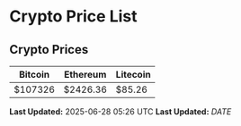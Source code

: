 # Crypto Price List

## Crypto Prices
| Bitcoin | Ethereum | Litecoin |
| ------- | -------- | -------- |
| $107326 | $2426.36 | $85.26 |
**Last Updated:** 2025-06-28 05:26 UTC
**Last Updated:** $DATE$

